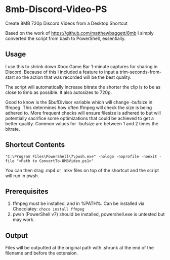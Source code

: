 # 8mb-Discord-Video-PS
Create 8MB 720p Discord Videos from a Desktop Shortcut

Based on the work of https://github.com/matthewbaggett/8mb
I simply converted the script from bash to PowerShell, essentially.

## Usage
I use this to shrink down Xbox Game Bar 1-minute captures for sharing in Discord. Because of this I included a feature to input a trim-seconds-from-start so the action that was recorded will be the best quality.

The script will automatically increase bitrate the shorter the clip is to be as close to 8mb as possible. It also autosizes to 720p.

Good to know is the $bufDivisor variable which will change -bufsize in ffmpeg. This determines how often ffmpeg will check the size is being adhered to.
More frequent checks will ensure filesize is adhered to but will potentially sacrifice some optimizations that could be achieved to get a better quality.
Common values for -bufsize are between 1 and 2 times the bitrate.

## Shortcut Contents
`"C:\Program Files\PowerShell\7\pwsh.exe" -nologo -noprofile -noexit -file "<Path to ConvertTo-8MBVideo.ps1>"`

You can then drag .mp4 or .mkv files on top of the shortcut and the script will run in pwsh.

## Prerequisites
1. ffmpeg must be installed, and in %PATH%. Can be installed via Chocolatey: `choco install ffmpeg`
2. pwsh (PowerShell v7) should be installed, powershell.exe is untested but may work.

## Output
Files will be outputted at the original path with .shrunk at the end of the filename and before the extension.
